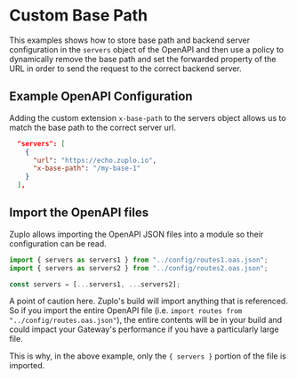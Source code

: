 # Custom Base Path

This examples shows how to store base path and backend server configuration in the `servers` object of the OpenAPI and then use a policy to dynamically remove the base path and set the forwarded property of the URL in order to send the request to the correct backend server.

## Example OpenAPI Configuration

Adding the custom extension `x-base-path` to the servers object allows us to match the base path to the correct server url.

```json
  "servers": [
    {
      "url": "https://echo.zuplo.io",
      "x-base-path": "/my-base-1"
    }
  ],
```

## Import the OpenAPI files

Zuplo allows importing the OpenAPI JSON files into a module so their configuration can be read.

```ts
import { servers as servers1 } from "../config/routes1.oas.json";
import { servers as servers2 } from "../config/routes2.oas.json";

const servers = [...servers1, ...servers2];
```

A point of caution here. Zuplo's build will import anything that is referenced. So if you import the entire OpenAPI file (i.e. `import routes from "../config/routes.oas.json"`), the entire contents will be in your build and could impact your Gateway's performance if you have a particularly large file.

This is why, in the above example, only the `{ servers }` portion of the file is imported.
